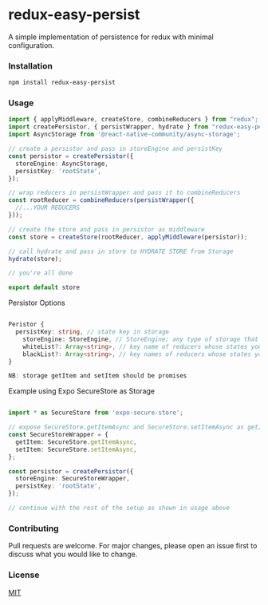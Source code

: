 
# redux-easy-persist

A simple implementation of persistence for redux with minimal configuration.

### Installation

```bash
npm install redux-easy-persist
```

### Usage

```typescript
import { applyMiddleware, createStore, combineReducers } from "redux";
import createPersistor, { persistWrapper, hydrate } from "redux-easy-persist";
import AsyncStorage from '@react-native-community/async-storage';

// create a persistor and pass in storeEngine and persistKey
const persistor = createPersistor({
  storeEngine: AsyncStorage,
  persistKey: 'rootState',
});

// wrap reducers in persistWrapper and pass it to combineReducers
const rootReducer = combineReducers(persistWrapper({ 
  //...YOUR REDUCERS
}));

// create the store and pass in persistor as middleware
const store = createStore(rootReducer, applyMiddleware(persistor));

// call hydrate and pass in store to HYDRATE STORE from Storage
hydrate(store);

// you're all done

export default store

```

Persistor Options

```typescript

Peristor {
  persistKey: string, // state key in storage
	storeEngine: StoreEngine, // StoreEngine; any type of storage that implements "getItem" and "setItem" eg AsyncStorage
	whiteList?: Array<string>, // key name of reducers whose states you want to persist (optional)
	blackList?: Array<string>, // key names of reducers whose states you want excluded (optional)
}

NB: storage getItem and setItem should be promises
```

Example using Expo SecureStore as Storage

```typescript

import * as SecureStore from 'expo-secure-store';

// expose SecureStore.getItemAsync and SecureStore.setItemAsync as getItem and setItem respectively
const SecureStoreWrapper = {
  getItem: SecureStore.getItemAsync,
  setItem: SecureStore.setItemAsync,
};

const persistor = createPersistor({
  storeEngine: SecureStoreWrapper,
  persistKey: 'rootState',
});

// continue with the rest of the setup as shown in usage above

```


### Contributing
Pull requests are welcome. For major changes, please open an issue first to discuss what you would like to change.

### License
[MIT](https://choosealicense.com/licenses/mit/)